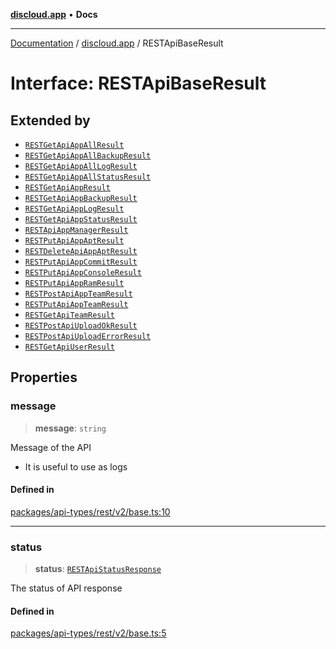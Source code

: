 [**discloud.app**](../README.md) • **Docs**

***

[Documentation](../../packages.md) / [discloud.app](../README.md) / RESTApiBaseResult

# Interface: RESTApiBaseResult

## Extended by

- [`RESTGetApiAppAllResult`](RESTGetApiAppAllResult.md)
- [`RESTGetApiAppAllBackupResult`](RESTGetApiAppAllBackupResult.md)
- [`RESTGetApiAppAllLogResult`](RESTGetApiAppAllLogResult.md)
- [`RESTGetApiAppAllStatusResult`](RESTGetApiAppAllStatusResult.md)
- [`RESTGetApiAppResult`](RESTGetApiAppResult.md)
- [`RESTGetApiAppBackupResult`](RESTGetApiAppBackupResult.md)
- [`RESTGetApiAppLogResult`](RESTGetApiAppLogResult.md)
- [`RESTGetApiAppStatusResult`](RESTGetApiAppStatusResult.md)
- [`RESTApiAppManagerResult`](RESTApiAppManagerResult.md)
- [`RESTPutApiAppAptResult`](RESTPutApiAppAptResult.md)
- [`RESTDeleteApiAppAptResult`](RESTDeleteApiAppAptResult.md)
- [`RESTPutApiAppCommitResult`](RESTPutApiAppCommitResult.md)
- [`RESTPutApiAppConsoleResult`](RESTPutApiAppConsoleResult.md)
- [`RESTPutApiAppRamResult`](RESTPutApiAppRamResult.md)
- [`RESTPostApiAppTeamResult`](RESTPostApiAppTeamResult.md)
- [`RESTPutApiAppTeamResult`](RESTPutApiAppTeamResult.md)
- [`RESTGetApiTeamResult`](RESTGetApiTeamResult.md)
- [`RESTPostApiUploadOkResult`](RESTPostApiUploadOkResult.md)
- [`RESTPostApiUploadErrorResult`](RESTPostApiUploadErrorResult.md)
- [`RESTGetApiUserResult`](RESTGetApiUserResult.md)

## Properties

### message

> **message**: `string`

Message of the API
- It is useful to use as logs

#### Defined in

[packages/api-types/rest/v2/base.ts:10](https://github.com/discloud/discloud.app/blob/e957c12968777c01a56e127121040f7eaaf9b803/packages/api-types/rest/v2/base.ts#L10)

***

### status

> **status**: [`RESTApiStatusResponse`](../type-aliases/RESTApiStatusResponse.md)

The status of API response

#### Defined in

[packages/api-types/rest/v2/base.ts:5](https://github.com/discloud/discloud.app/blob/e957c12968777c01a56e127121040f7eaaf9b803/packages/api-types/rest/v2/base.ts#L5)
